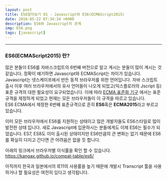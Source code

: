 ```yaml
---
layout: post
title: ES6알아보기 01 - Javascript와 ES6(ECMAScript2015)
date: 2018-05-22 07:34:24 +0900
description: ES6와 Javascript의 관계
img: ES6.png
tags: [javascript]
---
```

------------------------------------------------
### ES6(ECMAScript2015) 란?
많은 분들이 ES6를 자바스크립트의 6번째 버전으로 알고 계시는 분들이 많이 계시는 것 같습니다. 정확이 얘기하면 Javascript와 ECMAScript는 차이가 있습니다. Javascript는 넷스케이프에서 만든 동적 브라우저를 위한 언어입니다. 자바 스크립트 출시 이후 여러 브라우저에서의 유사 언어들이 나오게 되었고(익스플로러의 Jscript 등) 표준 규격의 대한 필요성이 요구되었습니다. 이에 따라 [ECMA 표준화 기구](https://ko.wikipedia.org/wiki/Ecma_%EC%9D%B8%ED%84%B0%EB%82%B4%EC%85%94%EB%84%90) 에서는 표준규격을 제정하게 되었고 현재는 모든 브라우저들이 이 규격을 따르고 있습니다.  
ES6 ECMA에서 제정한 6번째 표준규격으로 흔히 **ES6**혹은 **ECMA2015**라고 부르고 있습니다.

이미 모든 브라우저에서 ES6를 지원하는 상태이고 많은 개발자들도 ES6스타일로 많이 발전한 상태 입니다. 새로 Javascript에 입문하시는 분들에게도 이제 ES6는 필수가 되었습니다.
ES7, ES8도 이미 출시된 상태이지만 ES6만큼의 큰 변화는 없기 때문에 ES6 를 확실히 다지고 간다면 큰 어려움은 없을 듯 합니다.

아래의 링크에서 브라우저별 이식률을 확인 할 수 있습니다.  
https://kangax.github.io/compat-table/es6/

아직까지 한국과 일본에서의 IE11의 사용률을 높기 때문에 개발시 Transcript 툴을 사용하거나 할 필요성은 여전히 있다고 생각됩니다.